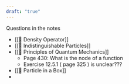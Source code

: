 ```yaml
---
draft: "true"
---
```

Questions in the notes
- [[📘 Density Operator]]
- [[📘 Indistinguishable Particles]]
- [[📖 Principles of Quantum Mechanics]]
	- Page 430: What is the node of a function
	- Exercise 12.5.1 ( page 325 ) is unclear???
- [[📗 Particle in a Box]]
- 